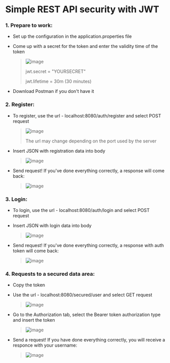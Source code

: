 # Simple REST API security with JWT
### 1. Prepare to work:
* Set up the configuration in the application.properties file
* Come up with a secret for the token and enter the validity time of the token
  
  > ![image](https://github.com/rosenyz/security-jwt/assets/49805290/156de543-bc81-4b9e-b008-1149b16d505d)
  >
  > jwt.secret = "YOURSECRET"
  >
  > jwt.lifetime = 30m (30 minutes)

* Download Postman if you don't have it

### 2. Register:
* To register, use the url - localhost:8080/auth/register and select POST request

  > ![image](https://github.com/rosenyz/security-jwt/assets/49805290/5e02c4f3-51f8-413d-a71a-c91c63501e13)
  >
  > The url may change depending on the port used by the server

* Insert JSON with registration data into body

  > ![image](https://github.com/rosenyz/security-jwt/assets/49805290/bbeca4cb-0415-4222-bc5a-749af8ada99a)

* Send request! If you've done everything correctly, a response will come back:

  >  ![image](https://github.com/rosenyz/security-jwt/assets/49805290/9782fc4b-4174-44f7-8fdf-2e374316c85b)

### 3. Login:
* To login, use the url - localhost:8080/auth/login and select POST request

* Insert JSON with login data into body

  > ![image](https://github.com/rosenyz/security-jwt/assets/49805290/bbeca4cb-0415-4222-bc5a-749af8ada99a)

* Send request! If you've done everything correctly, a response with auth token will come back:

  > ![image](https://github.com/rosenyz/security-jwt/assets/49805290/0ebf2ca6-3179-4d01-8f5e-bb6042beebd3)

### 4. Requests to a secured data area:
* Copy the token

* Use the url - localhost:8080/secured/user and select GET request

  > ![image](https://github.com/rosenyz/security-jwt/assets/49805290/7a48c708-ba3b-4d9b-abbd-ff4690f0be0d)

* Go to the Authorization tab, select the Bearer token authorization type and insert the token

  > ![image](https://github.com/rosenyz/security-jwt/assets/49805290/c8461946-ef4a-4591-8fa2-ea9c1c0ef03e)

* Send a request! If you have done everything correctly, you will receive a responce with your username:

  > ![image](https://github.com/rosenyz/security-jwt/assets/49805290/e3ed4563-e15f-4031-906f-97546d382cd6)
